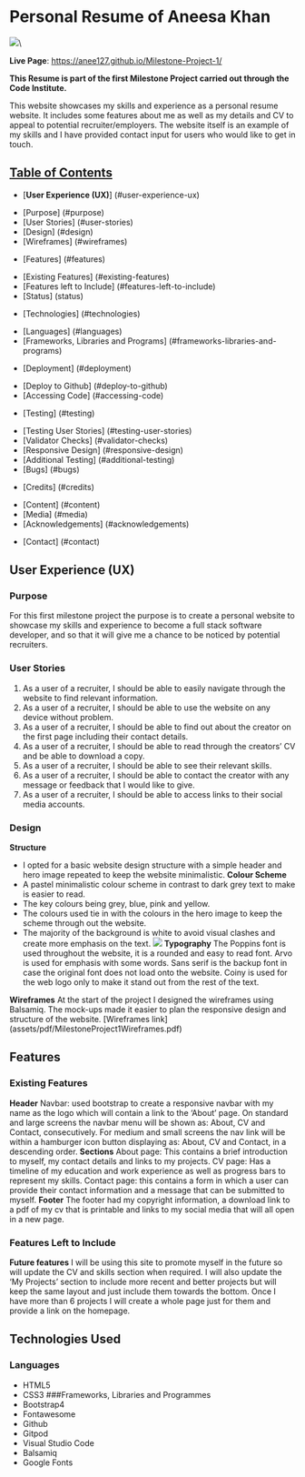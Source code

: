 # Personal Resume of Aneesa Khan

![](/assets/responsive-image.png)\

**Live Page**: https://anee127.github.io/Milestone-Project-1/

**This Resume is part of the first Milestone Project carried out through the Code Institute.**

This website showcases my skills and experience as a personal resume website. It includes some features about me as well as my details and CV to appeal to potential recruiter/employers. The website itself is an example of my skills and I have provided contact input for users who would like to get in touch.

## <u>Table of Contents</u>
-	[**User Experience (UX)**] (#user-experience-ux)
+ [Purpose] (#purpose)
+ [User Stories] (#user-stories)
+ [Design] (#design)
+ [Wireframes] (#wireframes)
-	[Features] (#features)
+ [Existing Features] (#existing-features)
+ [Features left to Include] (#features-left-to-include)
+ [Status] (status)
-	[Technologies] (#technologies)
+ [Languages] (#languages)
+ [Frameworks, Libraries and Programs] (#frameworks-libraries-and-programs)
-	[Deployment] (#deployment)
+ [Deploy to Github] (#deploy-to-github)
+ [Accessing Code] (#accessing-code)
-	[Testing] (#testing)
+ [Testing User Stories] (#testing-user-stories)
+ [Validator Checks] (#validator-checks)
+ [Responsive Design] (#responsive-design)
+ [Additional Testing] (#additional-testing)
+ [Bugs] (#bugs) 
-	[Credits] (#credits)
+ [Content] (#content)
+ [Media] (#media)
+ [Acknowledgements] (#acknowledgements) 
-	[Contact] (#contact)

## **User Experience (UX)**
### Purpose
For this first milestone project the purpose is to create a personal website to showcase my skills and experience to become a full stack software developer, and so that it will give me a chance to be noticed by potential recruiters. 

### User Stories
1.	As a user of a recruiter, I should be able to easily navigate through the website to find relevant information.
2.	As a user of a recruiter, I should be able to use the website on any device without problem. 
3.	As a user of a recruiter, I should be able to find out about the creator on the first page including their contact details. 
4.	As a user of a recruiter, I should be able to read through the creators’ CV and be able to download a copy. 
5.	As a user of a recruiter, I should be able to see their relevant skills.
6.	As a user of a recruiter, I should be able to contact the creator with any message or feedback that I would like to give. 
7.	As a user of a recruiter, I should be able to access links to their social media accounts. 
### Design
**Structure**
-	I opted for a basic website design structure with a simple header and hero image repeated to keep the website minimalistic. 
**Colour Scheme**
-	A pastel minimalistic colour scheme in contrast to dark grey text to make is easier to read. 
-	The key colours being grey, blue, pink and yellow.
-	The colours used tie in with the colours in the hero image to keep the scheme through out the website.
-	The majority of the background is white to avoid visual clashes and create more emphasis on the text. 
![](assets/ColourScheme.png)
**Typography**
The Poppins font is used throughout the website, it is a rounded and easy to read font.  Arvo is used for emphasis with some words. Sans serif is the backup font in case the original font does not load onto the website. Coiny is used for the web logo only to make it stand out from the rest of the text.

**Wireframes**
At the start of the project I designed the wireframes using Balsamiq. The mock-ups made it easier to plan the responsive design and structure of the website. 
[Wireframes link] (assets/pdf/MilestoneProject1Wireframes.pdf)

## **Features**
### Existing Features
**Header**
Navbar: used bootstrap to create a responsive navbar with my name as the logo which will contain a link to the ‘About’ page.
On standard and large screens the navbar menu will be shown as: About, CV and Contact, consecutively.
For medium and small screens the nav link will be within a hamburger icon button displaying as: About, CV and Contact, in a descending order.
**Sections**
About page: This contains a brief introduction to myself, my contact details and links to my projects. 
CV page: Has a timeline of my education and work experience as well as progress bars to represent my skills. 
Contact page: this contains a form in which a user can provide their contact information and a message that can be submitted to myself. 
**Footer**
The footer had my copyright information, a download link to a pdf of my cv that is printable and links to my social media that will all open in a new page. 
### Features Left to Include
**Future features**
I will be using this site to promote myself in the future so will update the CV and skills section when required. I will also update the ‘My Projects’ section to include more recent and better projects but will keep the same layout and just include them towards the bottom. Once I have more than 6 projects I will create a whole page just for them and provide a link on the homepage. 
## Technologies Used
### Languages
-	HTML5
-	CSS3
###Frameworks, Libraries and Programmes
-	Bootstrap4
-	Fontawesome
-	Github
-	Gitpod
-	Visual Studio Code
-	Balsamiq
-	Google Fonts

